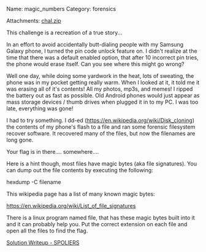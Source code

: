 Name: magic_numbers
Category:  forensics

Attachments:
[chal.zip](chal.zip)

This challenge is a recreation of a true story...

In an effort to avoid accidentally butt-dialing people with my Samsung Galaxy
phone, I turned the pin code unlock feature on.  I didn't realize at the time
that there was a default enabled option, that after 10 incorrect pin tries,
the phone would erase itself.  Can you see where this might go wrong?

Well one day, while doing some yardwork in the heat, lots of sweating, the
phone was in my pocket getting really warm.  When I looked at it, it told
me it was erasing all of it's contents!  All my photos, mp3s, and memes!  I
ripped the battery out as fast as possible. Old Android phones would just
appear as mass storage devices / thumb drives when plugged it in to my PC.
I was too late, everything was gone!

I had to try something.  I dd-ed (https://en.wikipedia.org/wiki/Disk_cloning)
the contents of my phone's flash to a file and ran some forensic filesystem
recover software.  It recovered many of the files, but now the filenames are
long gone.

Your flag is in there.... somewhere....

Here is a hint though, most files have magic bytes (aka file signatures).  You
can dump out the file contents by executing the following:

hexdump -C filename 

This wikipedia page has a list of many known magic bytes:

https://en.wikipedia.org/wiki/List_of_file_signatures

There is a linux program named file, that has these magic bytes built into it
and it can probably help you. Put the correct extension on each file and open
all the files to find the flag.

[Solution Writeup - SPOLIERS](magic_bytes_writeup.md)

